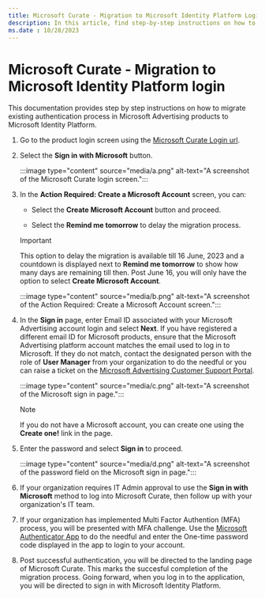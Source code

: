 ```yaml
---
title: Microsoft Curate - Migration to Microsoft Identity Platform Login
description: In this article, find step-by-step instructions on how to migrate the existing authentication process in Microsoft Advertising products to Microsoft Identity Platform.
ms.date : 10/28/2023
---
```


# Microsoft Curate - Migration to Microsoft Identity Platform login

This documentation provides step by step instructions on how to migrate existing authentication process in Microsoft Advertising products to Microsoft Identity Platform.

1. Go to the product login screen using the [Microsoft Curate Login url](https://curate.xandr.com/login).

1. Select the **Sign in with Microsoft** button.

    :::image type="content" source="media/a.png" alt-text="A screenshot of the Microsoft Curate login screen.":::

1. In the **Action Required: Create a Microsoft Account** screen, you can:

    - Select the **Create Microsoft Account** button and proceed.

    - Select the **Remind me tomorrow** to delay the migration process.

    > [!IMPORTANT]
    > This option to delay the migration is available till 16 June, 2023 and a countdown is displayed next to **Remind me tomorrow** to show how many days are remaining till then. Post June 16, you will only have the option to select **Create Microsoft Account**.

    :::image type="content" source="media/b.png" alt-text="A screenshot of the Action Required: Create a Microsoft Account screen.":::

1. In the **Sign in** page, enter Email ID associated with your Microsoft Advertising account login and select **Next**. If you have registered a different email ID for Microsoft products, ensure that the Microsoft Advertising platform account matches the email used to log in to Microsoft. If they do not match, contact the designated person with the role of **User Manager** from your organization to do the needful or you can raise a ticket on the [Microsoft Advertising Customer Support Portal](https://help.xandr.com/s/login/).

    :::image type="content" source="media/c.png" alt-text="A screenshot of the Microsoft sign in page.":::

    > [!NOTE]
    > If you do not have a Microsoft account, you can create one using the **Create one!** link in the page.

1. Enter the password and select **Sign in** to proceed.

    :::image type="content" source="media/d.png" alt-text="A screenshot of the password field on the Microsoft sign in page.":::

1. If your organization requires IT Admin approval to use the **Sign in with Microsoft** method to log into Microsoft Curate, then follow up with your organization's IT team.

1. If your organization has implemented Multi Factor Authention (MFA) process, you will be presented with MFA challenge. Use the [Microsoft Authenticator App](https://www.microsoft.com/en-in/security/mobile-authenticator-app) to do the needful and enter the One-time password code displayed in the app to login to your account.

1. Post successful authentication, you will be directed to the landing page of Microsoft Curate. This marks the succesful completion of the migration process. Going forward, when you log in to the application, you will be directed to sign in with Microsoft Identity Platform.
